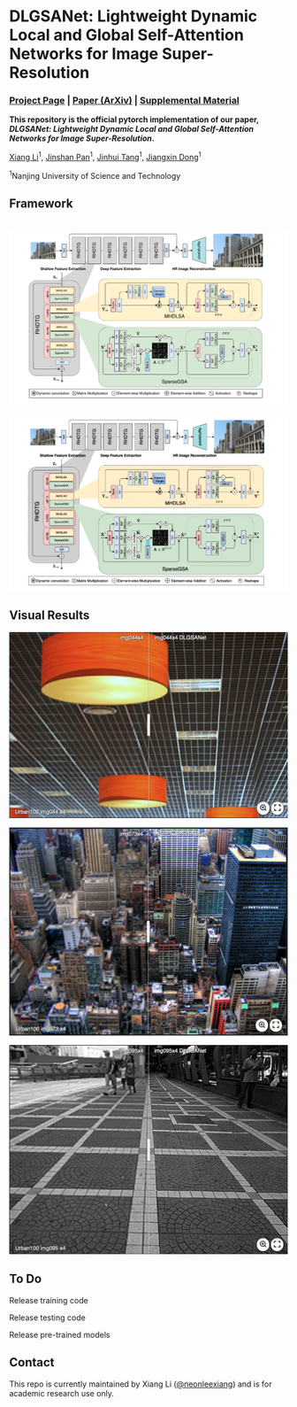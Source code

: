 # DLGSANet: Lightweight Dynamic Local and Global Self-Attention Networks for Image Super-Resolution

### [Project Page](https://neonleexiang.github.io/DLGSANet/) | [Paper (ArXiv)](https://arxiv.org/abs/2301.02031) | [Supplemental Material]()

**This repository is the official pytorch implementation of our paper, *DLGSANet: Lightweight Dynamic Local and Global Self-Attention Networks for Image Super-Resolution*.**

[Xiang Li](https://imag-njust.net/)<sup>1</sup>,
[Jinshan Pan](https://jspan.github.io/)<sup>1</sup>,
[Jinhui Tang](https://imag-njust.net/jinhui-tang/)<sup>1</sup>,
[Jiangxin Dong](https://imag-njust.net/jiangxin-dong/)<sup>1</sup> <br>

<sup>1</sup>Nanjing University of Science and Technology

## Framework
# <img src='./docs/media/network_structure_single_v1.pdf'/>
![](./docs/media/dlgsanet_png.png)

## Visual Results

![](./docs/media/img044_imgsli.png)

![](./docs/media/img073_imgsli.png)

![](./docs/media/img095_imgsli.png)

## To Do

Release training code

Release testing code

Release pre-trained models

## Contact

This repo is currently maintained by Xiang Li ([@neonleexiang](https://github.com/NeonLeexiang)) and is for academic research use only. 

